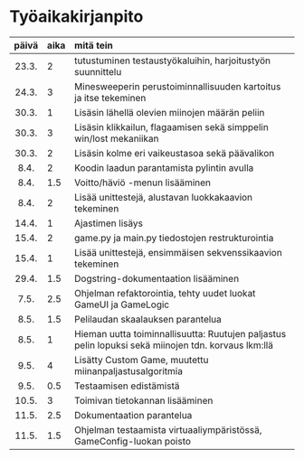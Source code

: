 # Työaikakirjanpito

| päivä | aika | mitä tein  |
| :----:|:-----| :-----|
| 23.3. | 2    | tutustuminen testaustyökaluihin, harjoitustyön suunnittelu |
| 24.3. | 3    | Minesweeperin perustoiminnallisuuden kartoitus ja itse tekeminen |
| 30.3. | 1    | Lisäsin lähellä olevien miinojen määrän peliin |
| 30.3. | 3    | Lisäsin klikkailun, flagaamisen sekä simppelin win/lost mekaniikan |
| 30.3. | 2    | Lisäsin kolme eri vaikeustasoa sekä päävalikon |
| 8.4.  | 2    | Koodin laadun parantamista pylintin avulla |
| 8.4.  | 1.5  | Voitto/häviö -menun lisääminen |
| 8.4.  | 2    | Lisää unittestejä, alustavan luokkakaavion tekeminen |
| 14.4. | 1    | Ajastimen lisäys |
| 15.4. | 2    | game.py ja main.py tiedostojen restrukturointia |
| 15.4. | 1    | Lisää unittestejä, ensimmäisen sekvenssikaavion tekeminen |
| 29.4. | 1.5  | Dogstring-dokumentaation lisääminen |
| 7.5.  | 2.5  | Ohjelman refaktorointia, tehty uudet luokat GameUI ja GameLogic  |
| 8.5.  | 1.5  | Pelilaudan skaalauksen parantelua  |
| 8.5.  | 1    | Hieman uutta toiminnallisuutta: Ruutujen paljastus pelin lopuksi sekä miinojen tdn. korvaus lkm:llä |
| 9.5.  | 4    | Lisätty Custom Game, muutettu miinanpaljastusalgoritmia |
| 9.5.  | 0.5  | Testaamisen edistämistä |
| 10.5. | 3    | Toimivan tietokannan lisääminen |
| 11.5. | 2.5  | Dokumentaation parantelua |
| 11.5. | 1.5  | Ohjelman testaamista virtuaaliympäristössä, GameConfig-luokan poisto |